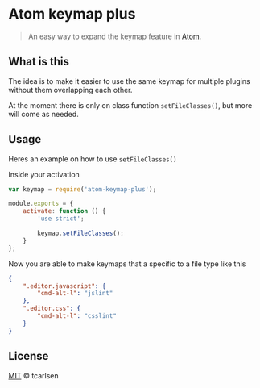 # Atom keymap plus

> An easy way to expand the keymap feature in [Atom](http://atom.io).

## What is this

The idea is to make it easier to use the same keymap for multiple plugins without them overlapping each other.

At the moment there is only on class function `setFileClasses()`, but more will come as needed.

## Usage

Heres an example on how to use `setFileClasses()`

Inside your activation
```javascript
var keymap = require('atom-keymap-plus');

module.exports = {
    activate: function () {
        'use strict';

        keymap.setFileClasses();
    }
};
```

Now you are able to make keymaps that a specific to a file type like this
```json
{
    ".editor.javascript": {
        "cmd-alt-l": "jslint"
    },
    ".editor.css": {
        "cmd-alt-l": "csslint"
    }
}
```

## License

[MIT](http://opensource.org/licenses/MIT) © tcarlsen
